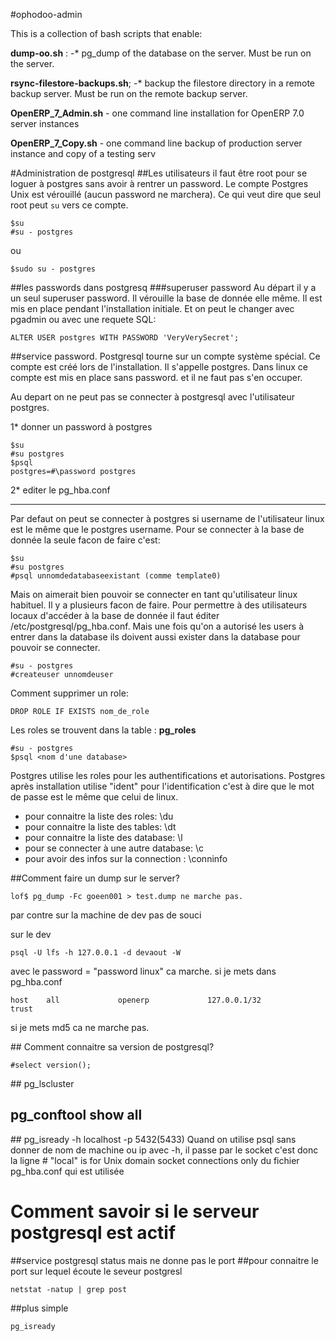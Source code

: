 #ophodoo-admin

This is a collection of bash scripts that enable:

**dump-oo.sh** : -* pg_dump of the database on the server. Must be run on the server.

 **rsync-filestore-backups.sh**; -* backup the filestore directory in a remote backup server. 
 Must be run on the remote backup server.
 
**OpenERP_7_Admin.sh** - one command line installation for OpenERP 7.0 server instances
 
 **OpenERP_7_Copy.sh** - one command line backup of production server instance and copy 
 of a testing serv


#Administration de postgresql
##Les utilisateurs
il faut être root pour se loguer à postgres sans avoir à rentrer un password. Le compte Postgres Unix est vérouillé (aucun password ne marchera). Ce qui veut dire que seul root peut `su` vers ce compte.
```
$su
#su - postgres
```
ou
```
$sudo su - postgres
```
##les passwords dans postgresq
###superuser password
Au départ il y a un seul superuser password. Il vérouille la base de donnée elle même. Il est mis en place pendant l'installation initiale. Et on peut le changer avec pgadmin ou avec une requete SQL:
```
ALTER USER postgres WITH PASSWORD 'VeryVerySecret';
```
##service password.
Postgresql tourne sur un compte système spécial. Ce compte est créé lors de l'installation. Il s'appelle postgres. Dans linux ce compte est mis en place sans password. et il ne faut pas s'en occuper.

Au depart on ne peut pas se connecter à postgresql avec l'utilisateur postgres.

1* donner un password à postgres
```
$su
#su postgres
$psql
postgres=#\password postgres
```
2* editer le pg_hba.conf

------

Par defaut on peut se connecter à postgres si username  de l'utilisateur linux est le même que le postgres username.
Pour se connecter à la base de donnée la seule facon de faire c'est:
```
$su
#su postgres
#psql unnomdedatabaseexistant (comme template0)
```
Mais on aimerait bien pouvoir se connecter en tant qu'utilisateur linux habituel. Il y a plusieurs facon de faire. 
Pour permettre à des utilisateurs locaux d'accéder à la base de donnée il faut éditer /etc/postgresql/pg_hba.conf.
Mais une fois qu'on a autorisé les users à entrer dans la database ils doivent aussi exister dans la database pour pouvoir se connecter.

```
#su - postgres
#createuser unnomdeuser
```
Comment supprimer un role:
```
DROP ROLE IF EXISTS nom_de_role
```
Les roles se trouvent dans la table : **pg_roles**
```
#su - postgres 
$psql <nom d'une database>
```
Postgres utilise les roles pour les authentifications et autorisations. Postgres après installation utilise "ident" pour
l'identification c'est à dire que le mot de passe est le même que celui de linux.

* pour connaitre la liste des roles: \\du
* pour connaitre la liste des tables: \dt
* pour connaitre la liste des database: \l
* pour se connecter à une autre database: \c 
* pour avoir des infos sur la connection : \conninfo


##Comment faire un dump sur le server?
```
lof$ pg_dump -Fc goeen001 > test.dump ne marche pas.
```
par contre sur la machine de dev pas de souci

sur le dev 
```
psql -U lfs -h 127.0.0.1 -d devaout -W 
```
avec le password = "password linux" ca marche.
si je mets dans pg_hba.conf
```
host    all             openerp             127.0.0.1/32            trust
```
si je mets md5 ca ne marche pas.

## Comment connaitre sa version de postgresql?
```
#select version();
```

## pg_lscluster
## pg_conftool show all
## pg_isready -h localhost -p 5432(5433)
Quand on utilise psql sans donner de nom de machine ou ip avec -h, il passe par le socket c'est donc la ligne # "local" is for Unix domain socket connections only 
du fichier pg_hba.conf qui est utilisée

# Comment savoir si le serveur postgresql est actif
##service postgresql status
mais ne donne pas le port 
##pour connaitre le port sur lequel écoute le seveur postgresl
```
netstat -natup | grep post
```
##plus simple
```
pg_isready
```
